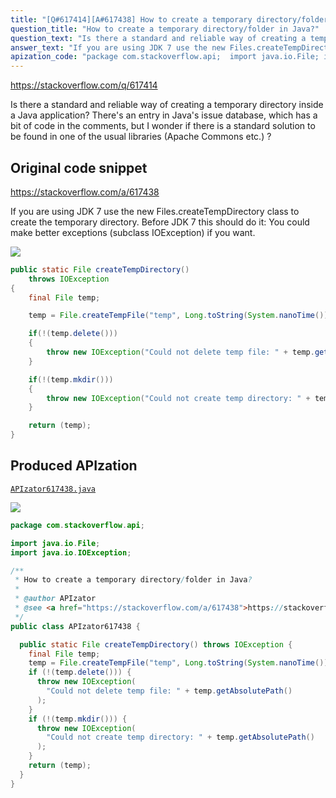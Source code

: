 ```yaml
---
title: "[Q#617414][A#617438] How to create a temporary directory/folder in Java?"
question_title: "How to create a temporary directory/folder in Java?"
question_text: "Is there a standard and reliable way of creating a temporary directory inside a Java application? There's an entry in Java's issue database, which has a bit of code in the comments, but I wonder if there is a standard solution to be found in one of the usual libraries (Apache Commons etc.) ?"
answer_text: "If you are using JDK 7 use the new Files.createTempDirectory class to create the temporary directory. Before JDK 7 this should do it: You could make better exceptions (subclass IOException) if you want."
apization_code: "package com.stackoverflow.api;  import java.io.File; import java.io.IOException;  /**  * How to create a temporary directory/folder in Java?  *  * @author APIzator  * @see <a href=\"https://stackoverflow.com/a/617438\">https://stackoverflow.com/a/617438</a>  */ public class APIzator617438 {    public static File createTempDirectory() throws IOException {     final File temp;     temp = File.createTempFile(\"temp\", Long.toString(System.nanoTime()));     if (!(temp.delete())) {       throw new IOException(         \"Could not delete temp file: \" + temp.getAbsolutePath()       );     }     if (!(temp.mkdir())) {       throw new IOException(         \"Could not create temp directory: \" + temp.getAbsolutePath()       );     }     return (temp);   } }"
---
```


https://stackoverflow.com/q/617414

Is there a standard and reliable way of creating a temporary directory inside a Java application? There&#x27;s an entry in Java&#x27;s issue database, which has a bit of code in the comments, but I wonder if there is a standard solution to be found in one of the usual libraries (Apache Commons etc.) ?



## Original code snippet

https://stackoverflow.com/a/617438

If you are using JDK 7 use the new Files.createTempDirectory class to create the temporary directory.
Before JDK 7 this should do it:
You could make better exceptions (subclass IOException) if you want.

<div class="code-logo"><img src="/stackoverflow.png" /></div>

```java
public static File createTempDirectory()
    throws IOException
{
    final File temp;

    temp = File.createTempFile("temp", Long.toString(System.nanoTime()));

    if(!(temp.delete()))
    {
        throw new IOException("Could not delete temp file: " + temp.getAbsolutePath());
    }

    if(!(temp.mkdir()))
    {
        throw new IOException("Could not create temp directory: " + temp.getAbsolutePath());
    }

    return (temp);
}
```

## Produced APIzation

[`APIzator617438.java`](https://github.com/blind-papers/apization-temp-data/raw/main/search/APIzator617438.java)

<div class="code-logo"><img src="/apizator.png" /></div>

```java
package com.stackoverflow.api;

import java.io.File;
import java.io.IOException;

/**
 * How to create a temporary directory/folder in Java?
 *
 * @author APIzator
 * @see <a href="https://stackoverflow.com/a/617438">https://stackoverflow.com/a/617438</a>
 */
public class APIzator617438 {

  public static File createTempDirectory() throws IOException {
    final File temp;
    temp = File.createTempFile("temp", Long.toString(System.nanoTime()));
    if (!(temp.delete())) {
      throw new IOException(
        "Could not delete temp file: " + temp.getAbsolutePath()
      );
    }
    if (!(temp.mkdir())) {
      throw new IOException(
        "Could not create temp directory: " + temp.getAbsolutePath()
      );
    }
    return (temp);
  }
}

```